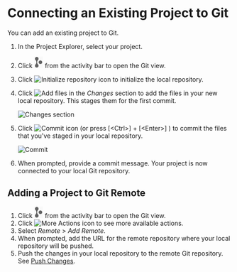 <!-- loio0930e56885944a2dbef1bc98ac12b4f0 -->

# Connecting an Existing Project to Git

You can add an existing project to Git.

1.  In the Project Explorer, select your project.
2.  Click ![Open Git view](images/simplified_git_icon_5915e79.png) from the activity bar to open the Git view.
3.  Click ![Initialize repository icon](images/Git_Stage_changes_icon_67e32ee.png) to initialize the local repository.
4.  Click ![Add files](images/Git_Stage_changes_icon_67e32ee.png) in the *Changes* section to add the files in your new local repository. This stages them for the first commit.

    ![Changes section](images/Add_changes_icon_9d8513a.png)

5.  Click ![Commit icon](images/commit_icon_5792efe.png) \(or press [<Ctrl\>\] + [<Enter\>\] \) to commit the files that you've staged in your local repository.

    ![Commit](images/commit_icon_60601cc.png)

6.  When prompted, provide a commit message. Your project is now connected to your local Git repository.



<a name="loio0930e56885944a2dbef1bc98ac12b4f0__section_v2h_tmc_lsb"/>

## Adding a Project to Git Remote

1.  Click ![Open Git view](images/simplified_git_icon_5915e79.png) from the activity bar to open the Git view.
2.  Click ![More Actions icon](images/more_actions_new_ab37e83.png) to see more available actions.
3.  Select *Remote* \> *Add Remote*.
4.  When prompted, add the URL for the remote repository where your local repository will be pushed.
5.  Push the changes in your local repository to the remote Git repository. See [Push Changes](push-changes-c1d3584.md).


